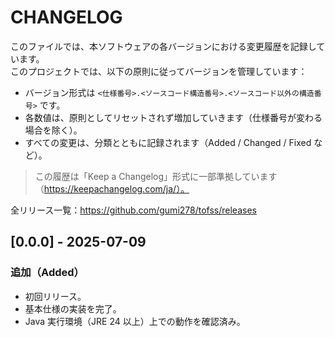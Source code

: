 # CHANGELOG

このファイルでは、本ソフトウェアの各バージョンにおける変更履歴を記録しています。  
このプロジェクトでは、以下の原則に従ってバージョンを管理しています：

- バージョン形式は `<仕様番号>.<ソースコード構造番号>.<ソースコード以外の構造番号>` です。
- 各数値は、原則としてリセットされず増加していきます（仕様番号が変わる場合を除く）。
- すべての変更は、分類とともに記録されます（Added / Changed / Fixed など）。

> この履歴は「Keep a Changelog」形式に一部準拠しています（https://keepachangelog.com/ja/）。

全リリース一覧：https://github.com/gumi278/tofss/releases

## [0.0.0] - 2025-07-09

### 追加（Added）

- 初回リリース。
- 基本仕様の実装を完了。
- Java 実行環境（JRE 24 以上）上での動作を確認済み。
